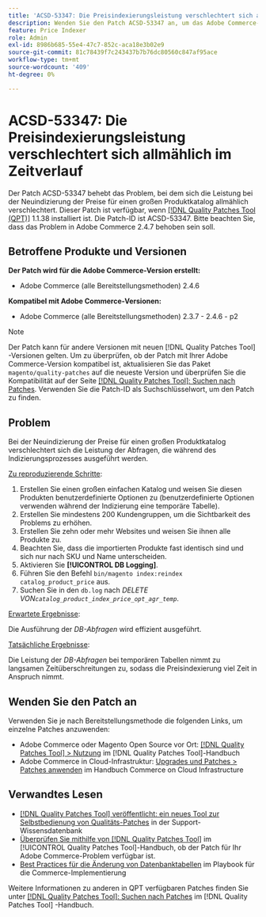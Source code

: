 ```yaml
---
title: 'ACSD-53347: Die Preisindexierungsleistung verschlechtert sich allmählich im Zeitverlauf'
description: Wenden Sie den Patch ACSD-53347 an, um das Adobe Commerce-Problem zu beheben, bei dem sich die Leistung bei der Neuindizierung der Preise für einen großen Produktkatalog allmählich verschlechtert.
feature: Price Indexer
role: Admin
exl-id: 8986b685-55e4-47c7-852c-aca18e3b02e9
source-git-commit: 81c78439f7c243437b7b76dc80560c847af95ace
workflow-type: tm+mt
source-wordcount: '409'
ht-degree: 0%

---
```


# ACSD-53347: Die Preisindexierungsleistung verschlechtert sich allmählich im Zeitverlauf

Der Patch ACSD-53347 behebt das Problem, bei dem sich die Leistung bei der Neuindizierung der Preise für einen großen Produktkatalog allmählich verschlechtert. Dieser Patch ist verfügbar, wenn [[!DNL Quality Patches Tool (QPT)]](https://experienceleague.adobe.com/en/docs/commerce-knowledge-base/kb/announcements/commerce-announcements/magento-quality-patches-released-new-tool-to-self-serve-quality-patches) 1.1.38 installiert ist. Die Patch-ID ist ACSD-53347. Bitte beachten Sie, dass das Problem in Adobe Commerce 2.4.7 behoben sein soll.

## Betroffene Produkte und Versionen

**Der Patch wird für die Adobe Commerce-Version erstellt:**

* Adobe Commerce (alle Bereitstellungsmethoden) 2.4.6

**Kompatibel mit Adobe Commerce-Versionen:**

* Adobe Commerce (alle Bereitstellungsmethoden) 2.3.7 - 2.4.6 - p2

>[!NOTE]
>
>Der Patch kann für andere Versionen mit neuen [!DNL Quality Patches Tool] -Versionen gelten. Um zu überprüfen, ob der Patch mit Ihrer Adobe Commerce-Version kompatibel ist, aktualisieren Sie das Paket `magento/quality-patches` auf die neueste Version und überprüfen Sie die Kompatibilität auf der Seite [[!DNL Quality Patches Tool]: Suchen nach Patches](https://experienceleague.adobe.com/tools/commerce-quality-patches/index.html). Verwenden Sie die Patch-ID als Suchschlüsselwort, um den Patch zu finden.

## Problem

Bei der Neuindizierung der Preise für einen großen Produktkatalog verschlechtert sich die Leistung der Abfragen, die während des Indizierungsprozesses ausgeführt werden.

<u>Zu reproduzierende Schritte</u>:

1. Erstellen Sie einen großen einfachen Katalog und weisen Sie diesen Produkten benutzerdefinierte Optionen zu (benutzerdefinierte Optionen verwenden während der Indizierung eine temporäre Tabelle).
1. Erstellen Sie mindestens 200 Kundengruppen, um die Sichtbarkeit des Problems zu erhöhen.
1. Erstellen Sie zehn oder mehr Websites und weisen Sie ihnen alle Produkte zu.
1. Beachten Sie, dass die importierten Produkte fast identisch sind und sich nur nach SKU und Name unterscheiden.
1. Aktivieren Sie **[!UICONTROL DB Logging]**.
1. Führen Sie den Befehl `bin/magento index:reindex catalog_product_price` aus.
1. Suchen Sie in den `db.log` nach *DELETE VON`catalog_product_index_price_opt_agr_temp`*.

<u>Erwartete Ergebnisse</u>:

Die Ausführung der *DB-Abfragen* wird effizient ausgeführt.

<u>Tatsächliche Ergebnisse</u>:

Die Leistung der *DB-Abfragen* bei temporären Tabellen nimmt zu langsamen Zeitüberschreitungen zu, sodass die Preisindexierung viel Zeit in Anspruch nimmt.

## Wenden Sie den Patch an

Verwenden Sie je nach Bereitstellungsmethode die folgenden Links, um einzelne Patches anzuwenden:

* Adobe Commerce oder Magento Open Source vor Ort: [[!DNL Quality Patches Tool] > Nutzung](/help/tools/quality-patches-tool/usage.md) im [!DNL Quality Patches Tool]-Handbuch
* Adobe Commerce in Cloud-Infrastruktur: [Upgrades und Patches > Patches anwenden](https://experienceleague.adobe.com/docs/commerce-cloud-service/user-guide/develop/upgrade/apply-patches.html) im Handbuch Commerce on Cloud Infrastructure

## Verwandtes Lesen

* [[!DNL Quality Patches Tool] veröffentlicht: ein neues Tool zur Selbstbedienung von Qualitäts-Patches](https://experienceleague.adobe.com/en/docs/commerce-knowledge-base/kb/announcements/commerce-announcements/magento-quality-patches-released-new-tool-to-self-serve-quality-patches) in der Support-Wissensdatenbank
* [Überprüfen Sie mithilfe von  [!DNL Quality Patches Tool]](/help/tools/quality-patches-tool/patches-available-in-qpt/check-patch-for-magento-issue-with-magento-quality-patches.md) im [!UICONTROL Quality Patches Tool]-Handbuch, ob der Patch für Ihr Adobe Commerce-Problem verfügbar ist.
* [Best Practices für die Änderung von Datenbanktabellen](https://experienceleague.adobe.com/en/docs/commerce-operations/implementation-playbook/best-practices/development/modifying-core-and-third-party-tables#why-adobe-recommends-avoiding-modifications) im Playbook für die Commerce-Implementierung

Weitere Informationen zu anderen in QPT verfügbaren Patches finden Sie unter [[!DNL Quality Patches Tool]: Suchen nach Patches](https://experienceleague.adobe.com/tools/commerce-quality-patches/index.html) im [!DNL Quality Patches Tool] -Handbuch.
